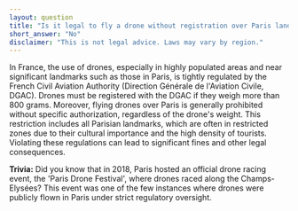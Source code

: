 ```yaml
---
layout: question
title: "Is it legal to fly a drone without registration over Paris landmarks?"
short_answer: "No"
disclaimer: "This is not legal advice. Laws may vary by region."
---
```


In France, the use of drones, especially in highly populated areas and near significant landmarks such as those in Paris, is tightly regulated by the French Civil Aviation Authority (Direction Générale de l'Aviation Civile, DGAC). Drones must be registered with the DGAC if they weigh more than 800 grams. Moreover, flying drones over Paris is generally prohibited without specific authorization, regardless of the drone's weight. This restriction includes all Parisian landmarks, which are often in restricted zones due to their cultural importance and the high density of tourists. Violating these regulations can lead to significant fines and other legal consequences.

**Trivia:** Did you know that in 2018, Paris hosted an official drone racing event, the 'Paris Drone Festival', where drones raced along the Champs-Elysées? This event was one of the few instances where drones were publicly flown in Paris under strict regulatory oversight.
